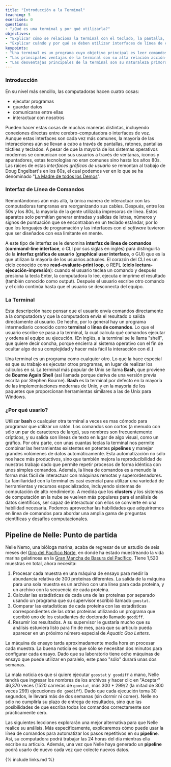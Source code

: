 ```yaml
---
title: "Introducción a la Terminal"
teaching: 5
exercises: 0
questions:
- "¿Qué es una terminal y por qué utilizarla?"
objectives:
- "Explicar cómo se relaciona la terminal con el teclado, la pantalla, el sistema operativo y los programas de los usuarios."
- "Explicar cuándo y por qué se deben utilizar interfaces de línea de comandos en lugar de interfaces gráficas."
keypoints:
- "Una terminal es un programa cuyo objetivo principal es leer comandos y ejecutar otros programas."
- "Las principales ventajas de la terminal son su alta relación acción-tecla, su soporte para la automatización de tareas repetitivas, y que puede utilizarse para acceder a otras máquinas en una red."
- "Las desventajas principales de la terminal son su naturaleza primordialmente textual y que sus comandos y operación pueden llegar a ser muy crípticos."
---
```


### Introducción

En su nivel más sencillo, las computadoras hacen cuatro cosas:

-   ejecutar programas
-   guardar datos
-   comunicarse entre ellas
-   interactuar con nosotros

Pueden hacer estas cosas de muchas maneras distintas, 
incluyendo conexiones directas entre cerebro-computadora o 
interfaces de voz. 
Aunque estas interfaces son cada vez más comunes, la mayoría de las interacciones aún se llevan a cabo a través de pantallas, ratones, pantallas táctiles y teclados.
A pesar de que la mayoría de los sistemas operativos modernos se comunican con sus 
usuarios a través de ventanas, íconos y apuntadores, estas tecnologías no eran
comunes sino hasta los años 80s. Las raíces de estas *interfaces gráficas de usuario*
se remontan al trabajo de Doug Engelbart's en los 60s, el cual podemos ver en lo que
se ha denominado "[La Madre de todos los Demos](http://www.youtube.com/watch?v=a11JDLBXtPQ)".

### Interfaz de Línea de Comandos

Remontándonos aún más allá, 
la única manera de interactuar con las computadoras tempranas era reorganizando 
sus cables. 
Después, entre los 50s y los 80s, la mayoría de la gente utilizaba impresoras de línea.
Estos aparatos solo permitían generar entradas y salidas de letras, números y signos 
de puntuación que se encontraban en un teclado estándar, por lo que los lenguajes 
de programación y las interfaces con el *software* tuvieron que ser diseñados con esa 
limitante en mente. 

A este tipo de interfaz se le denomina **interfaz de línea de comandos** 
(**command-line interface**, o CLI por sus siglas en inglés) para distinguirla de la 
**interfaz gráfica de usuario** (**graphical user interface**, o GUI) que es la 
que utilizan la mayoría de los usuarios actuales.
El corazón del CLI es un ciclo conocido como **read-evaluate-print loop**, o REPL 
(**ciclo lectura-ejecución-impresión**):
cuando el usuario teclea un comando y después presiona la tecla Enter, 
la computadora lo lee, 
ejecuta
e imprime el resultado (también conocido como output).
Después el usuario escribe otro comando y el ciclo continúa hasta que el 
usuario se desconecta del equipo. 

### La Terminal

Esta descripción hace pensar que el usuario envía comandos directamente a la computadora
y que la computadora envía el resultado o salida directamente al usuario.
De hecho,
por lo general hay un programa intermediario conocido como
**terminal** o **línea de comandos**.
Lo que el usuario escribe se pasa a la terminal,
la cual calcula qué comandos ejecutar y ordena al equipo su ejecución.
(En inglés, a la terminal se le llama "shell", que quiere decir concha, porque encierra al sistema operativo
con el fin de ocultar algo de su complejidad y hacer más fácil la interacción con él.)

Una terminal es un programa como cualquier otro.
Lo que la hace especial es que su trabajo es ejecutar otros programas, 
en lugar de realizar los cálculos en sí.
La terminal más popular de Unix se llama **Bash**, que proviene de **Bourne Again Shell**
(así llamada porque deriva de una versión previa escrita por Stephen Bourne).
**Bash** es la terminal por defecto en la mayoría de las implementaciones modernas de Unix,
y en la mayoría de los paquetes que proporcionan herramientas similares a las de Unix 
para Windows.

### ¿Por qué usarlo?

Utilizar **bash** o cualquier otra terminal
a veces es mas cómodo para  programar  que utilizar un ratón.
Los comandos son cortos (a menudo con sólo un par de caracteres de largo),
sus nombres son frecuentemente crípticos,
y su salida son líneas de texto en lugar de algo visual, como un gráfico.
Por otra parte,
con unas cuantas teclas la terminal nos permite combinar las herramientas existentes en
potentes **pipelines** y manejar grandes volúmenes de datos automáticamente. Esta automatización
no sólo nos hace más productivos, sino que también mejora la reproducibilidad de nuestros 
trabajo dado que permite repetir procesos de forma idéntica con unos simples comandos.
Además, la línea de comandos es a menudo la forma más fácil de interactuar con máquinas remotas y superordenadores.
La familiaridad con la terminal es casi esencial para utilizar una variedad de herramientas y recursos especializados,
incluyendo sistemas de computación de alto rendimiento.
A medida que los **clusters** y los sistemas de computación en la nube se vuelven más 
populares para el análisis de datos científicos,
ser capaz de interactuar con ellos se convierte en una habilidad necesaria.
Podemos aprovechar las habilidades que adquiriremos en línea de comandos
para abordar una amplia gama de preguntas científicas y desafíos computacionales.

## Pipeline de Nelle: Punto de partida

Nelle Nemo, una bióloga marina,
acaba de regresar de un estudio de seis meses del 
[Giro del Pacífico Norte](http://en.wikipedia.org/wiki/North_Pacific_Gyre),
en donde ha estado muestreando la vida marina gelatinosa en la
[Gran Mancha de Basura del Pacífico](http://en.wikipedia.org/wiki/Great_Pacific_Garbage_Patch).
Tiene 1,520 muestras en total, ahora necesita:

1. Procesar cada muestra en una máquina de ensayo
 para medir la abundancia relativa de 300 proteínas diferentes.
 La salida de la máquina para una sola muestra es
 un archivo con una línea para cada proteína, y un archivo con la secuencia de cada proteína. 
2. Calcular las estadísticas de cada una de las proteínas por separado
 usando un programa que su supervisor escribió llamado `goostat`.
3. Comparar las estadísticas de cada proteína con las estadísticas correspondientes de las otras proteínas
 utilizando un programa que escribió uno de los estudiantes de doctorado llamado `goodiff`.
4. Resumir los resultados.
 A su supervisor le gustaría mucho que su análisis estuviera listo para fin de mes,
  para que su artículo pueda aparecer en un próximo número especial de *Aquatic Goo Letters*.

La máquina de ensayo tarda aproximadamente media hora en procesar cada muestra.
La buena noticia es que
sólo se necesitan dos minutos para configurar cada ensayo.
Dado que su laboratorio tiene ocho máquinas de ensayo que puede utilizar en paralelo,
este paso "sólo" durará unas dos semanas.

La mala noticia es que si quiere ejecutar `goostat` y` goodiff` a mano,
Nelle tendrá que ingresar los nombres de los archivos y hacer clic en "Aceptar" 46,370 veces
(1520 carreras de `goostat`, más 300 * 299/2 (la mitad de 300 veces 299) ejecuciones de` goodiff`).
Dado que cada ejecución toma 30 segundos,
le llevará más de dos semanas (sin dormir ni comer).
Nelle no sólo no cumpliría su plazo de entrega de resultados,
sino que las posibilidades de que escriba todos los comandos correctamente son prácticamente cero.

Las siguientes lecciones explorarán una mejor alternativa para que Nelle realice su análisis.
Más específicamente,
explicaremos cómo puede usar la línea de comandos
para automatizar los pasos repetitivos en su **pipeline**. Así, su computadora podrá trabajar las 24 horas del día mientras ella escribe su artículo.
Además,
una vez que Nelle haya generado un **pipeline**
podrá usarlo de nuevo cada vez que colecte nuevos datos.


{% include links.md %}
